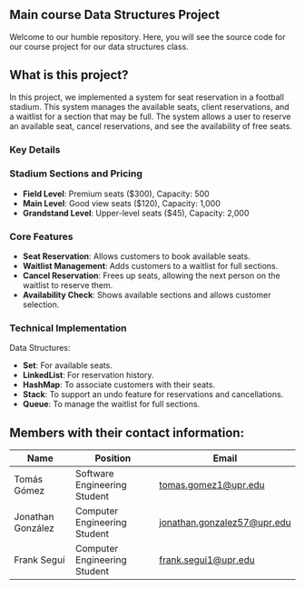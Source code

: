 ## Main course Data Structures Project

Welcome to our humble repository. Here, you will see the source code for our course project for our data structures class.

## What is this project?

In this project, we implemented a system for seat reservation in a football stadium. This system manages the available seats, client reservations, and a waitlist for a section that may be full. The system allows a user to reserve an available seat, cancel reservations, and see the availability of free seats. 

### Key Details

### Stadium Sections and Pricing

- **Field Level**: Premium seats ($300), Capacity: 500  
- **Main Level**: Good view seats ($120), Capacity: 1,000  
- **Grandstand Level**: Upper-level seats ($45), Capacity: 2,000  

### Core Features

- **Seat Reservation**: Allows customers to book available seats.  
- **Waitlist Management**: Adds customers to a waitlist for full sections.  
- **Cancel Reservation**: Frees up seats, allowing the next person on the waitlist to reserve them.  
- **Availability Check**: Shows available sections and allows customer selection.  

### Technical Implementation

Data Structures:
- **Set**: For available seats.  
- **LinkedList**: For reservation history.  
- **HashMap**: To associate customers with their seats.  
- **Stack**: To support an undo feature for reservations and cancellations.  
- **Queue**: To manage the waitlist for full sections.  

## Members with their contact information:

| Name               | Position                     | Email                        |
|--------------------|------------------------------|------------------------------|
| Tomás Gómez        | Software Engineering Student | tomas.gomez1@upr.edu         |
| Jonathan González  | Computer Engineering Student | jonathan.gonzalez57@upr.edu  |
| Frank Seguí        | Computer Engineering Student | frank.segui1@upr.edu         |

